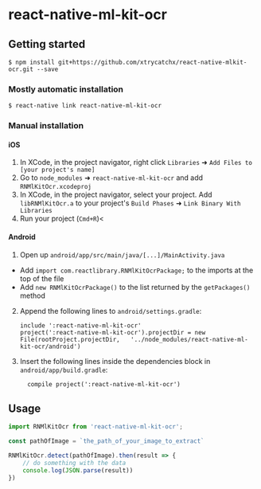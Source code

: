 
# react-native-ml-kit-ocr

## Getting started

`$ npm install git+https://github.com/xtrycatchx/react-native-mlkit-ocr.git --save`

### Mostly automatic installation

`$ react-native link react-native-ml-kit-ocr`

### Manual installation


#### iOS

1. In XCode, in the project navigator, right click `Libraries` ➜ `Add Files to [your project's name]`
2. Go to `node_modules` ➜ `react-native-ml-kit-ocr` and add `RNMlKitOcr.xcodeproj`
3. In XCode, in the project navigator, select your project. Add `libRNMlKitOcr.a` to your project's `Build Phases` ➜ `Link Binary With Libraries`
4. Run your project (`Cmd+R`)<

#### Android

1. Open up `android/app/src/main/java/[...]/MainActivity.java`
  - Add `import com.reactlibrary.RNMlKitOcrPackage;` to the imports at the top of the file
  - Add `new RNMlKitOcrPackage()` to the list returned by the `getPackages()` method
2. Append the following lines to `android/settings.gradle`:
  	```
  	include ':react-native-ml-kit-ocr'
  	project(':react-native-ml-kit-ocr').projectDir = new File(rootProject.projectDir, 	'../node_modules/react-native-ml-kit-ocr/android')
  	```
3. Insert the following lines inside the dependencies block in `android/app/build.gradle`:
  	```
      compile project(':react-native-ml-kit-ocr')
  	```


## Usage
```javascript
import RNMlKitOcr from 'react-native-ml-kit-ocr';

const pathOfImage = `the_path_of_your_image_to_extract`

RNMlKitOcr.detect(pathOfImage).then(result => {
	// do something with the data
	console.log(JSON.parse(result))
})
```
  